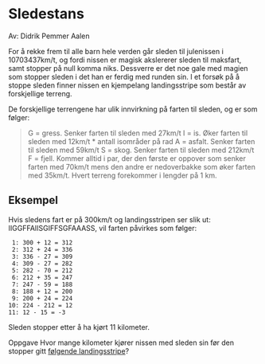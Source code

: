 # Sledestans

Av: Didrik Pemmer Aalen

For å rekke frem til alle barn hele verden går sleden til julenissen i 10703437km/t, og fordi nissen er magisk akslererer sleden til maksfart, samt stopper på null komma niks. Dessverre er det noe gale med magien som stopper sleden i det han er ferdig med runden sin. I et forsøk på å stoppe sleden finner nissen en kjempelang landingsstripe som består av forskjellige terreng.

De forskjellige terrengene har ulik innvirkning på farten til sleden, og er som følger:

> G = gress. Senker farten til sleden med 27km/t
> I = is. Øker farten til sleden med 12km/t * antall isområder på rad
> A = asfalt. Senker farten til sleden med 59km/t
> S = skog. Senker farten til sleden med 212km/t
> F = fjell. Kommer alltid i par, der den første er oppover som senker farten med 70km/t mens den andre er nedoverbakke som øker farten med 35km/t.
Hvert terreng forekommer i lengder på 1 km.

## Eksempel

Hvis sledens fart er på 300km/t og landingsstripen ser slik ut: IIGGFFAIISGIFFSGFAAASS, vil farten påvirkes som følger:

```
 1: 300 + 12 = 312
 2: 312 + 24 = 336
 3: 336 - 27 = 309
 4: 309 - 27 = 282
 5: 282 - 70 = 212
 6: 212 + 35 = 247
 7: 247 - 59 = 188
 8: 188 + 12 = 200
 9: 200 + 24 = 224
10: 224 - 212 = 12
11: 12 - 15 = -3
````

Sleden stopper etter å ha kjørt 11 kilometer.

Oppgave
Hvor mange kilometer kjører nissen med sleden sin før den stopper gitt [følgende landingsstripe](./terreng.txt)?